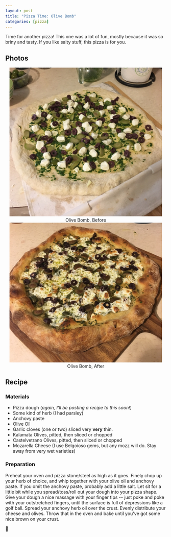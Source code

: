 ```yaml
---
layout: post
title: "Pizza Time: Olive Bomb"
categories: [pizza]
---
```


Time for another pizza! This one was a lot of fun, mostly because it was so briny and tasty. If you like salty stuff, this pizza is for you.

## Photos

<div style="width: 95%; margin-left: auto; margin-right: auto;">
        <div style="display: inline-block; width: auto; text-align: center;">
                <img src="/images/pizza/olive_bomb/1.jpg" />
                <span>Olive Bomb, Before</span>
        </div>
        <div style="display: inline-block; width: auto; text-align: center;">
                <img src="/images/pizza/olive_bomb/2.jpg" />
                <span>Olive Bomb, After</span>
        </div>
</div>

## Recipe

### Materials 
* Pizza dough (*again, I'll be posting a recipe to this soon!*)
* Some kind of herb (I had parsley)
* Anchovy paste
* Olive Oil
* Garlic cloves (one or two) sliced very **very** thin.
* Kalamata Olives, pitted, then sliced or chopped
* Castelvetrano Olives, pitted, then sliced or chopped
* Mozarella Cheese (I use Belgoioso gems, but any mozz will do. Stay away from very wet varieties)

### Preparation
Preheat your oven and pizza stone/steel as high as it goes. Finely chop up your herb of choice, and whip together with your olive oil and anchovy paste. If you omit the anchovy paste, probably add a little salt. Let sit for a little bit while you spread/toss/roll out your dough into your pizza shape. Give your dough a nice massage with your finger tips -- just poke and poke with your outstretched fingers, until the surface is full of depressions like a golf ball. Spread your anchovy herb oil over the crust. Evenly distribute your cheese and olives. Throw that in the oven and bake until you've got some nice brown on your crust.

🍕